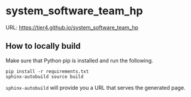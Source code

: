 # system_software_team_hp

URL: https://tier4.github.io/system_software_team_hp

## How to locally build

Make sure that Python pip is installed and run the following.

```
pip install -r requirements.txt
sphinx-autobuild source build
```

`sphinx-autobuild` will provide you a URL that serves the generated page.

